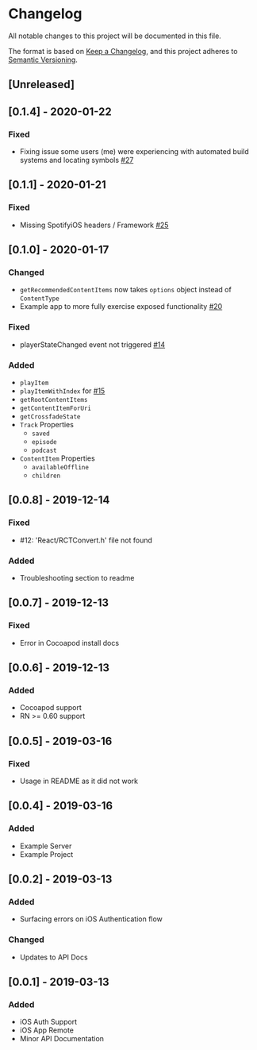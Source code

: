 # Changelog
All notable changes to this project will be documented in this file.

The format is based on [Keep a Changelog](https://keepachangelog.com/en/1.0.0/),
and this project adheres to [Semantic Versioning](https://semver.org/spec/v2.0.0.html).

## [Unreleased]

## [0.1.4] - 2020-01-22
### Fixed
- Fixing issue some users (me) were experiencing with automated build systems and locating symbols [#27](https://github.com/cjam/react-native-spotify-remote/issues/27)

## [0.1.1] - 2020-01-21
### Fixed
- Missing SpotifyiOS headers / Framework [#25](https://github.com/cjam/react-native-spotify-remote/issues/20)

## [0.1.0] - 2020-01-17
### Changed
- `getRecommendedContentItems` now takes `options` object instead of `ContentType`
- Example app to more fully exercise exposed functionality [#20](https://github.com/cjam/react-native-spotify-remote/issues/20)
### Fixed
- playerStateChanged event not triggered [#14](https://github.com/cjam/react-native-spotify-remote/issues/14)
### Added
- `playItem`
- `playItemWithIndex` for [#15](https://github.com/cjam/react-native-spotify-remote/issues/15)
- `getRootContentItems`
- `getContentItemForUri`
- `getCrossfadeState`
- `Track` Properties
    - `saved`
    - `episode`
    - `podcast`
- `ContentItem` Properties
    - `availableOffline`
    - `children`

## [0.0.8] - 2019-12-14
### Fixed 
- #12: 'React/RCTConvert.h' file not found
### Added
- Troubleshooting section to readme

## [0.0.7] - 2019-12-13
### Fixed
- Error in Cocoapod install docs

## [0.0.6] - 2019-12-13
### Added
- Cocoapod support
- RN >= 0.60 support

## [0.0.5] - 2019-03-16
### Fixed
- Usage in README as it did not work

## [0.0.4] - 2019-03-16
### Added
- Example Server
- Example Project

## [0.0.2] - 2019-03-13
### Added
- Surfacing errors on iOS Authentication flow
### Changed
- Updates to API Docs

## [0.0.1] - 2019-03-13
### Added
- iOS Auth Support
- iOS App Remote
- Minor API Documentation